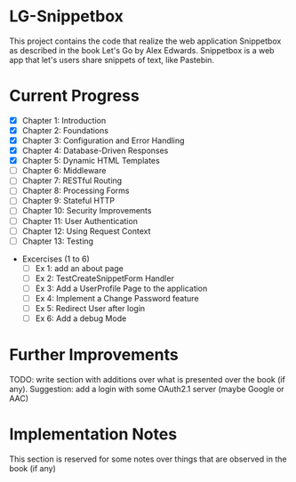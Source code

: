 # LG-Snippetbox
This project contains the code that realize the web application Snippetbox as described in the book Let's Go by Alex Edwards.
Snippetbox is a web app that let's users share snippets of text, like Pastebin.

# Current Progress
 - [x] Chapter 1: Introduction
 - [x] Chapter 2: Foundations
 - [x] Chapter 3: Configuration and Error Handling
 - [x] Chapter 4: Database-Driven Responses
 - [x] Chapter 5: Dynamic HTML Templates
 - [ ] Chapter 6: Middleware
 - [ ] Chapter 7: RESTful Routing
 - [ ] Chapter 8: Processing Forms
 - [ ] Chapter 9: Stateful HTTP
 - [ ] Chapter 10: Security Improvements
 - [ ] Chapter 11: User Authentication
 - [ ] Chapter 12: Using Request Context
 - [ ] Chapter 13: Testing
 - Excercises (1 to 6)
    - [ ] Ex 1: add an about page
    - [ ] Ex 2: TestCreateSnippetForm Handler
    - [ ] Ex 3: Add a UserProfile Page to the application
    - [ ] Ex 4: Implement a Change Password feature
    - [ ] Ex 5: Redirect User after login
    - [ ] Ex 6: Add a debug Mode

# Further Improvements

TODO: write section with additions over what is presented over the book (if any). Suggestion: add a login with some OAuth2.1 server (maybe Google or AAC)

# Implementation Notes

This section is reserved for some notes over things that are observed in the book (if any)